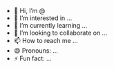 - 👋 Hi, I’m @
- 👀 I’m interested in ...
- 🌱 I’m currently learning ...
- 💞️ I’m looking to collaborate on ...
- 📫 How to reach me ...
- 😄 Pronouns: ...
- ⚡ Fun fact: ...

<!---
NOUREDDINEOUASKOU/NOUREDDINEOUASKOU is a ✨ special ✨ repository because its `README.md` (this file) appears on your GitHub profile.
You can click the Preview link to take a look at your changes.
--->
